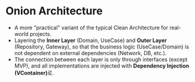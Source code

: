 # Onion Architecture

* A more "practical" variant of the typical Clean Architecture for real-world projects.
* Layering the **Inner Layer** (Domain, UseCase) and **Outer Layer** (Repository, Gateway), so that the business logic (UseCase/Domain) is not dependent on external dependencies (Network, DB, etc.).
* &#x20;The connection between each layer is only through interfaces (except MVP), and all implementations are injected with **Dependency Injection (VContainer)**&#xB85C;.
